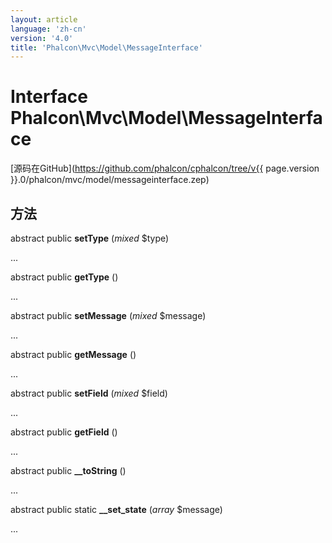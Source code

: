 ```yaml
---
layout: article
language: 'zh-cn'
version: '4.0'
title: 'Phalcon\Mvc\Model\MessageInterface'
---
```

# Interface **Phalcon\Mvc\Model\MessageInterface**

[源码在GitHub](https://github.com/phalcon/cphalcon/tree/v{{ page.version }}.0/phalcon/mvc/model/messageinterface.zep)

## 方法

abstract public **setType** (*mixed* $type)

...

abstract public **getType** ()

...

abstract public **setMessage** (*mixed* $message)

...

abstract public **getMessage** ()

...

abstract public **setField** (*mixed* $field)

...

abstract public **getField** ()

...

abstract public **__toString** ()

...

abstract public static **__set_state** (*array* $message)

...